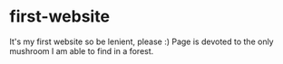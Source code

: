 # first-website
It's my first website so be lenient, please :)
Page is devoted to the only mushroom I am able to find in a forest.
